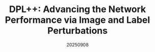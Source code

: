 ---
title: "DPL++: Advancing the Network Performance via Image and Label Perturbations"
date: 20250908
category: "vision"
# author_list: "Rui Shu; Cairong Zhao; Shuyang Feng; Liang Zhu; Duoqian Miao"
# author_list: "Zifan Song, Yudong Wang, Wenwei Zhang, Kuikun Liu, Chengqi Lyu, Demin Song, Qipeng Guo, Hang Yan, Dahua Lin, Kai Chen, Cairong Zhao"
pub_in: "IEEE Transactions on Pattern Analysis and Machine Intelligence"
# pdf_url: "https://arxiv.org/abs/2405.19265"
# code_url: "https://github.com/InternLM/AlchemistCoder"
img_path1: "DPL++.png"
---